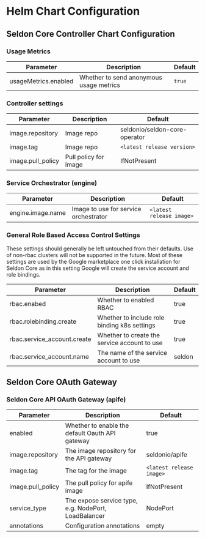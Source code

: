 # Helm Chart Configuration

## Seldon Core Controller Chart Configuration

### Usage Metrics

|Parameter | Description | Default |
|----------|-------------|---------|
| usageMetrics.enabled | Whether to send anonymous usage metrics | ```true``` |


### Controller settings

|Parameter | Description | Default |
|----------|-------------|---------|
| image.repository | Image repo | seldonio/seldon-core-operator |
| image.tag | Image repo | ```<latest release version>``` |
| image.pull_policy | Pull policy for image | IfNotPresent |

### Service Orchestrator (engine)

|Parameter | Description | Default |
|----------|-------------|---------|
| engine.image.name | Image to use for service orchestrator | ```<latest release image>``` |

### General Role Based Access Control Settings

These settings should generally be left untouched from their defaults. Use of non-rbac clusters will not be supported in the future. Most of these settings are used by the Google marketplace one click installation for Seldon Core as in this setting Google will create the service account and role bindings.

|Parameter | Description | Default |
|----------|-------------|---------|
| rbac.enabed | Whether to enabled RBAC | true |
| rbac.rolebinding.create | Whether to include role binding k8s settings | true |
| rbac.service_account.create | Whether to create the service account to use | true |
| rbac.service_account.name | The name of the service account to use | seldon |


## Seldon Core OAuth Gateway

### Seldon Core API OAuth Gateway (apife)

|Parameter | Description | Default |
|----------|-------------|---------|
| enabled| Whether to enable the default Oauth API gateway | true |
| image.repository | The image repository for the API gateway | seldonio/apife |
| image.tag | The tag for the image | ```<latest release image>``` |
| image.pull_policy | The pull policy for apife image | IfNotPresent |
| service_type | The expose service type, e.g. NodePort, LoadBalancer | NodePort |
| annotations | Configuration annotations | empty |

